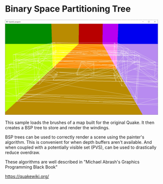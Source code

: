 # Binary Space Partitioning Tree
![BSP](screenshot.jpg)

This sample loads the brushes of a map built for the original Quake.  It then creates a BSP tree to store and render the windings.

BSP trees can be used to correctly render a scene using the painter's algorithm.  This is convenient for when depth buffers aren't available.  And when coupled with a potentially visible set (PVS), can be used to drastically reduce overdraw.

These algorithms are well described in "Michael Abrash's Graphics Programming Black Book"

https://quakewiki.org/

